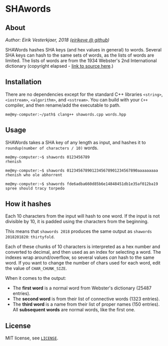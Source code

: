 # SHAwords

## About
*Author: Eirik Vesterkjaer, 2018 ([eirikeve @ github](https://www.github.com/eirikeve))*

SHAWords hashes SHA keys (and hex values in general) to words. 
Several SHA keys can hash to the same sets of words, as the lists of words are limited. 
The lists of words are from the 1934 Webster's 2nd International dictionary (copyright elapsed - [link to source here](https://svnweb.freebsd.org/csrg/share/dict/).)

## Installation
There are no dependencies except for the standard C++ libraries `<string>`, `<iostream>`, `<algorithm>`,  and `<sstream>`. 
You can build with your `C++` compiler, and then rename/add the executable to path.
```
me@my-computer:~/path$ clang++ shawords.cpp words.hpp
```




## Usage
SHAWords takes a SHA key of any length as input, and hashes it to `roundup(number of characters / 10)` words.

```
me@my-computer:~$ shawords 0123456789
rhenish
```
```
me@my-computer:~$ shawords 0123456789012345678901234567890aaaaaaaaa
rhenish who ole abhorrent 
```
```
me@my-computer:~$ shawords fde6adba660d85b6e14848451db1e35af012ba19
spree should tracy torpedo 
```

## How it hashes
Each 10 characters from the input will hash to one word. If the input is not divisible by 10, it is padded using the characters from the beginning.

This means that `shawords 2018` produces the same output as `shawords 2018201820`: `thirtyfold`.

Each of these chunks of 10 characters is interpreted as a hex number and converted to decimal, and then used as an index for selecting a word. The indexes wrap around/overflow, so several values *can* hash to the same word.
If you want to change the number of chars used for each word, edit the value of `CHAR_CHUNK_SIZE`.


When it comes to the output:
* The **first word** is a normal word from Webster's dictionary (25487 entries).  
* The **second word** is from their list of connective words (1323 entries).  
* The **third word** is a name from their list of proper names (150 entries). All **subsequent words** are normal words, like the first one.  

## License

MIT license, see [`LICENSE`](./LICENSE).


